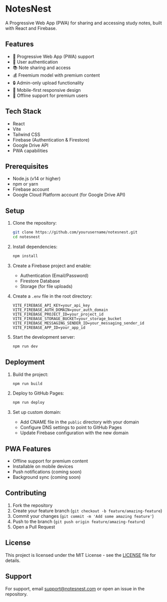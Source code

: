 # NotesNest

A Progressive Web App (PWA) for sharing and accessing study notes, built with React and Firebase.

## Features

- 📱 Progressive Web App (PWA) support
- 🔐 User authentication
- 📚 Note sharing and access
- 💰 Freemium model with premium content
- 🔒 Admin-only upload functionality
- 📱 Mobile-first responsive design
- 🔄 Offline support for premium users

## Tech Stack

- React
- Vite
- Tailwind CSS
- Firebase (Authentication & Firestore)
- Google Drive API
- PWA capabilities

## Prerequisites

- Node.js (v14 or higher)
- npm or yarn
- Firebase account
- Google Cloud Platform account (for Google Drive API)

## Setup

1. Clone the repository:
   ```bash
   git clone https://github.com/yourusername/notesnest.git
   cd notesnest
   ```

2. Install dependencies:
   ```bash
   npm install
   ```

3. Create a Firebase project and enable:
   - Authentication (Email/Password)
   - Firestore Database
   - Storage (for file uploads)

4. Create a `.env` file in the root directory:
   ```
   VITE_FIREBASE_API_KEY=your_api_key
   VITE_FIREBASE_AUTH_DOMAIN=your_auth_domain
   VITE_FIREBASE_PROJECT_ID=your_project_id
   VITE_FIREBASE_STORAGE_BUCKET=your_storage_bucket
   VITE_FIREBASE_MESSAGING_SENDER_ID=your_messaging_sender_id
   VITE_FIREBASE_APP_ID=your_app_id
   ```

5. Start the development server:
   ```bash
   npm run dev
   ```

## Deployment

1. Build the project:
   ```bash
   npm run build
   ```

2. Deploy to GitHub Pages:
   ```bash
   npm run deploy
   ```

3. Set up custom domain:
   - Add CNAME file in the `public` directory with your domain
   - Configure DNS settings to point to GitHub Pages
   - Update Firebase configuration with the new domain

## PWA Features

- Offline support for premium content
- Installable on mobile devices
- Push notifications (coming soon)
- Background sync (coming soon)

## Contributing

1. Fork the repository
2. Create your feature branch (`git checkout -b feature/amazing-feature`)
3. Commit your changes (`git commit -m 'Add some amazing feature'`)
4. Push to the branch (`git push origin feature/amazing-feature`)
5. Open a Pull Request

## License

This project is licensed under the MIT License - see the [LICENSE](LICENSE) file for details.

## Support

For support, email support@notesnest.com or open an issue in the repository. 